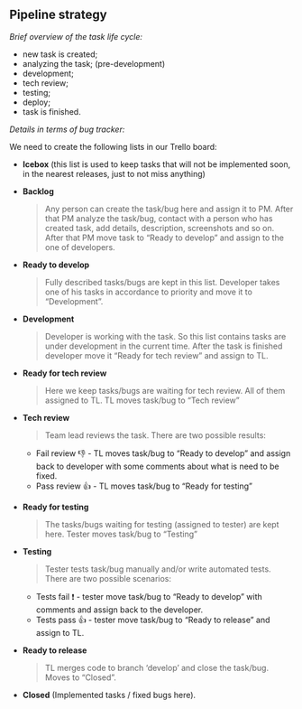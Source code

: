 ## Pipeline strategy
*Brief overview of the task life cycle:*
 - new task is created;
 - analyzing the task; (pre-development)
 - development;
 - tech review;
 - testing;
 - deploy;
 - task is finished.

*Details in terms of bug tracker:*

We need to create the following lists in our Trello board:
- **Icebox** (this list is used to keep tasks that will not be implemented soon, in the nearest releases, just to not miss anything)

- **Backlog**
	> Any person can create the task/bug here and assign it to PM. After that PM analyze the task/bug, contact with a person who has created task, add details, description, screenshots and so on. After that PM move task to “Ready to develop” and assign to the one of developers.
- **Ready to develop**
	> Fully described tasks/bugs are kept in this list. Developer takes one of his tasks in accordance to priority and move it to “Development”.
- **Development**
	> Developer is working with the task. So this list contains tasks are under development in the current time. After the task is finished developer move it “Ready for tech review” and assign to TL.
- **Ready for tech review**
 	> Here we keep tasks/bugs are waiting for tech review. All of them assigned to TL. TL moves task/bug to “Tech review”
- **Tech review**
	> Team lead reviews the task. There are two possible results:
  - Fail review :-1: - TL moves task/bug to “Ready to develop” and assign back to developer with some comments about what is need to be fixed.
  - Pass review :+1: - TL moves task/bug to “Ready for testing”
- **Ready for testing**
	> The tasks/bugs waiting for testing (assigned to tester) are kept here. Tester moves task/bug to “Testing”
- **Testing**
	> Tester tests task/bug manually and/or write automated tests. There are two possible scenarios:
	- Tests fail :exclamation: - tester move task/bug to “Ready to develop” with comments and assign back to the developer.
	- Tests pass :+1: - tester move task/bug to “Ready to release” and assign to TL.
- **Ready to release**
	> TL merges code to branch ‘develop’ and close the task/bug. Moves to “Closed”.
- **Closed** (Implemented tasks / fixed bugs here).

